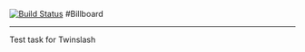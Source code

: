 [![Build Status](https://travis-ci.org/j3ck/billboard.svg?branch=develop)](https://travis-ci.org/j3ck/billboard)
#Billboard

---

Test task for Twinslash
